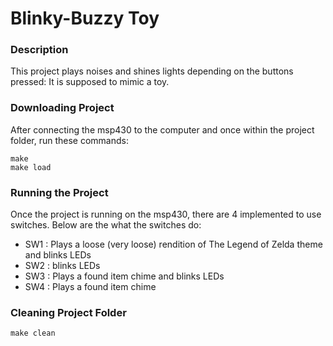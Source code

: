# Blinky-Buzzy Toy

### Description
This project plays noises and shines lights depending on the buttons
pressed: It is supposed to mimic a toy.

### Downloading Project
After connecting the msp430 to the computer and once within the project
folder, run these commands:

```
make
make load
```

### Running the Project
Once the project is running on the msp430, there are 4 implemented to use
switches. Below are the what the switches do:

- SW1 : Plays a loose (very loose) rendition of The Legend of Zelda theme and blinks LEDs
- SW2 : blinks LEDs
- SW3 : Plays a found item chime and blinks LEDs
- SW4 : Plays a found item chime

### Cleaning Project Folder
```
make clean
```
